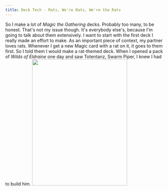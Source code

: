 ```yaml
---
title: Deck Tech - Rats, We're Rats, We're the Rats
---
```


So I make a lot of _Magic the Gathering_ decks. Probably too many, to be honest. That's not my issue though. It's everybody else's, because I'm going to talk about them extensively. I want to start with the first deck I really made an effort to make. As an important piece of context, my partner loves rats. Whenever I get a new Magic card with a rat on it, it goes to them first. So I told them I would make a rat-themed deck. When I opened a pack of _Wilds of Eldraine_ one day and saw Totentanz, Swarm Piper, I knew I had to build him.
<img src="https://cards.scryfall.io/large/front/1/4/1422d6db-fe5b-4a89-951a-fbd7985a29fc.jpg?1692939482" width="300" height="400">